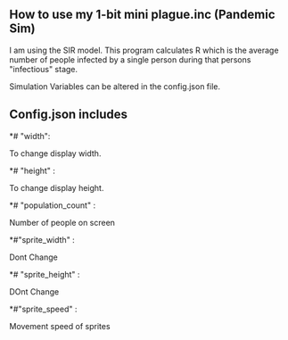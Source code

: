 ## How to use my 1-bit mini plague.inc (Pandemic Sim)

I am using the SIR model. This program calculates R which is the average number of people infected by a single person during that persons "infectious" stage.

Simulation Variables can be altered in the config.json file.

## Config.json includes
 *#  "width":
 
 To change display width.
 
 *# "height" : 
 
To change display height.

*# "population_count" :

Number of people on screen

*#"sprite_width" :  

Dont Change

*# "sprite_height" : 

DOnt Change

*#"sprite_speed" : 

Movement speed of sprites


